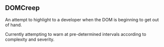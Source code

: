 
DOMCreep 
---------------

An attempt to highlight to a developer when the DOM is beginning to get out of hand.

Currently attempting to warn at pre-determined intervals according to complexity and severity.
